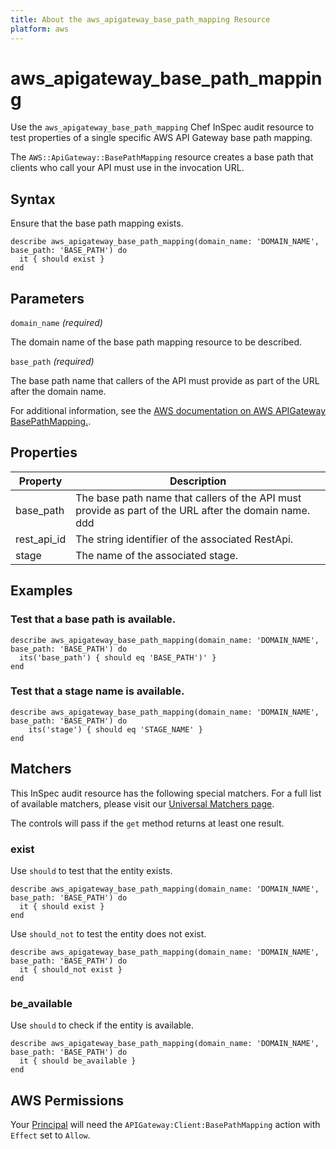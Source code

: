 ```yaml
---
title: About the aws_apigateway_base_path_mapping Resource
platform: aws
---
```


# aws_apigateway_base_path_mapping

Use the `aws_apigateway_base_path_mapping` Chef InSpec audit resource to test properties of a single specific AWS API Gateway base path mapping.

The `AWS::ApiGateway::BasePathMapping` resource creates a base path that clients who call your API must use in the invocation URL.

## Syntax

Ensure that the base path mapping exists.

    describe aws_apigateway_base_path_mapping(domain_name: 'DOMAIN_NAME', base_path: 'BASE_PATH') do
      it { should exist }
    end

## Parameters

`domain_name` _(required)_

The domain name of the base path mapping resource to be described.

`base_path` _(required)_

The base path name that callers of the API must provide as part of the URL after the domain name.

For additional information, see the [AWS documentation on AWS APIGateway BasePathMapping.](https://docs.aws.amazon.com/AWSCloudFormation/latest/UserGuide/aws-resource-apigateway-basepathmapping.html).

## Properties

| Property | Description |
| --- | --- |
| base_path | The base path name that callers of the API must provide as part of the URL after the domain name.  ddd|
| rest_api_id | The string identifier of the associated RestApi.|
| stage | The name of the associated stage. |

## Examples

### Test that a base path is available.

    describe aws_apigateway_base_path_mapping(domain_name: 'DOMAIN_NAME', base_path: 'BASE_PATH') do
      its('base_path') { should eq 'BASE_PATH')' }
    end

### Test that a stage name is available.

    describe aws_apigateway_base_path_mapping(domain_name: 'DOMAIN_NAME', base_path: 'BASE_PATH') do
        its('stage') { should eq 'STAGE_NAME' }
    end

## Matchers

This InSpec audit resource has the following special matchers. For a full list of available matchers, please visit our [Universal Matchers page](https://www.inspec.io/docs/reference/matchers/).

The controls will pass if the `get` method returns at least one result.

### exist

Use `should` to test that the entity exists.

    describe aws_apigateway_base_path_mapping(domain_name: 'DOMAIN_NAME', base_path: 'BASE_PATH') do
      it { should exist }
    end

Use `should_not` to test the entity does not exist.

    describe aws_apigateway_base_path_mapping(domain_name: 'DOMAIN_NAME', base_path: 'BASE_PATH') do
      it { should_not exist }
    end

### be_available

Use `should` to check if the entity is available.

    describe aws_apigateway_base_path_mapping(domain_name: 'DOMAIN_NAME', base_path: 'BASE_PATH') do
      it { should be_available }
    end

## AWS Permissions

Your [Principal](https://docs.aws.amazon.com/IAM/latest/UserGuide/intro-structure.html#intro-structure-principal) will need the `APIGateway:Client:BasePathMapping` action with `Effect` set to `Allow`.

